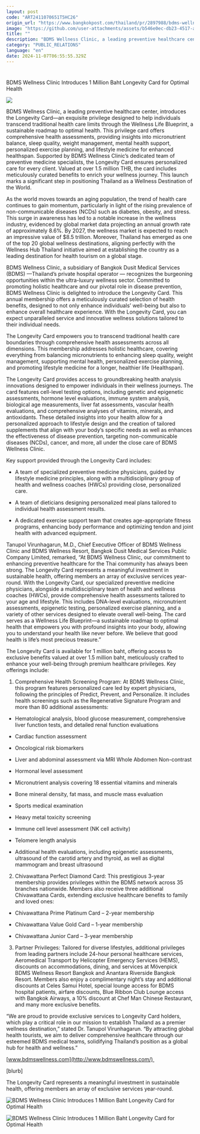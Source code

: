 ```yaml
---
layout: post
code: "ART2411070651T5HC26"
origin_url: "https://www.bangkokpost.com/thailand/pr/2897988/bdms-wellness-clinic-introduces-1-million-baht-longevity-card-for-optimal-health"
image: "https://github.com/user-attachments/assets/b546e0ec-db23-4517-acd6-257f50f83749"
title: ""
description: "BDMS Wellness Clinic, a leading preventive healthcare center, introduces the Longevity Card  —an exquisite privilege designed to help individuals transcend traditional health care limits through the Wellness Life Blueprint, a sustainable roadmap to  optimal  health. This  privilege  card offers comprehensive health assessments, providing insights into micronutrient balance, sleep quality, weight management, mental health support, personalized exercise planning, and lifestyle medicine for enhanced  healthspan . Supported by BDMS Wellness Clinic ’ s dedicated team of preventive medicine specialists, the Longevity Card ensures personalized care for every client. Valued at over 1.5 million THB, the card includes meticulously curated benefits to  enrich  your wellness journey. This launch marks a significant step in positioning Thailand as a Wellness Destination of the World ."
category: "PUBLIC_RELATIONS"
language: "en"
date: 2024-11-07T06:55:55.329Z
---
```


# 

BDMS Wellness Clinic Introduces 1 Million Baht Longevity Card for Optimal Health

![](https://static.bangkokpost.com/media/content/20241107/c1_2897988.jpg)

BDMS Wellness Clinic, a leading preventive healthcare center, introduces the Longevity Card—an exquisite privilege designed to help individuals transcend traditional health care limits through the Wellness Life Blueprint, a sustainable roadmap to optimal health. This privilege card offers comprehensive health assessments, providing insights into micronutrient balance, sleep quality, weight management, mental health support, personalized exercise planning, and lifestyle medicine for enhanced healthspan. Supported by BDMS Wellness Clinic’s dedicated team of preventive medicine specialists, the Longevity Card ensures personalized care for every client. Valued at over 1.5 million THB, the card includes meticulously curated benefits to enrich your wellness journey. This launch marks a significant step in positioning Thailand as a Wellness Destination of the World.  

As the world moves towards an aging population, the trend of health care continues to gain momentum, particularly in light of the rising prevalence of non-communicable diseases (NCDs) such as diabetes, obesity, and stress. This surge in awareness has led to a notable increase in the wellness industry, evidenced by global market data projecting an annual growth rate of approximately 8.6%. By 2027, the wellness market is expected to reach an impressive value of $8.5 trillion. Moreover, Thailand has emerged as one of the top 20 global wellness destinations, aligning perfectly with the Wellness Hub Thailand initiative aimed at establishing the country as a leading destination for health tourism on a global stage.  

BDMS Wellness Clinic, a subsidiary of Bangkok Dusit Medical Services (BDMS) —Thailand’s private hospital operator — recognizes the burgeoning opportunities within the ultra-luxury wellness sector. Committed to promoting holistic healthcare and our pivotal role in disease prevention, BDMS Wellness Clinic is delighted to introduce the Longevity Card. This annual membership offers a meticulously curated selection of health benefits, designed to not only enhance individuals’ well-being but also to enhance overall healthcare experience. With the Longevity Card, you can expect unparalleled service and innovative wellness solutions tailored to their individual needs.  

The Longevity Card empowers you to transcend traditional health care boundaries through comprehensive health assessments across all dimensions. This membership addresses holistic healthcare, covering everything from balancing micronutrients to enhancing sleep quality, weight management, supporting mental health, personalized exercise planning, and promoting lifestyle medicine for a longer, healthier life (Healthspan). 

The Longevity Card provides access to groundbreaking health analysis innovations designed to empower individuals in their wellness journeys. The card features cell-level testing options, including genetic and epigenetic assessments, hormone level evaluations, immune system analysis, biological age measurements, liver fat assessments, vascular health evaluations, and comprehensive analyses of vitamins, minerals, and antioxidants. These detailed insights into your health allow for a personalized approach to lifestyle design and the creation of tailored supplements that align with your body’s specific needs as well as enhances the effectiveness of disease prevention, targeting non-communicable diseases (NCDs), cancer, and more, all under the close care of BDMS Wellness Clinic. 

Key support provided through the Longevity Card includes: 

*   A team of specialized preventive medicine physicians, guided by lifestyle medicine principles, along with a multidisciplinary group of health and wellness coaches (HWCs) providing close, personalized care. 
    

*   A team of dieticians designing personalized meal plans tailored to individual health assessment results. 
    

*   A dedicated exercise support team that creates age-appropriate fitness programs, enhancing body performance and optimizing tendon and joint health with advanced equipment. 
    

Tanupol Virunhagarun, M.D., Chief Executive Officer of BDMS Wellness Clinic and BDMS Wellness Resort, Bangkok Dusit Medical Services Public Company Limited, remarked, “At BDMS Wellness Clinic, our commitment to enhancing preventive healthcare for the Thai community has always been strong. The Longevity Card represents a meaningful investment in sustainable health, offering members an array of exclusive services year-round. With the Longevity Card, our specialized preventive medicine physicians, alongside a multidisciplinary team of health and wellness coaches (HWCs), provide comprehensive health assessments tailored to your age and lifestyle. This includes DNA-level evaluations, micronutrient assessments, epigenetic testing, personalized exercise planning, and a variety of other services designed to elevate overall well-being. The card serves as a Wellness Life Blueprint—a sustainable roadmap to optimal health that empowers you with profound insights into your body, allowing you to understand your health like never before. We believe that good health is life’s most precious treasure.” 

The Longevity Card is available for 1 million baht, offering access to exclusive benefits valued at over 1.5 million baht, meticulously crafted to enhance your well-being through premium healthcare privileges. Key offerings include: 

1.  Comprehensive Health Screening Program: At BDMS Wellness Clinic, this program features personalized care led by expert physicians, following the principles of Predict, Prevent, and Personalize. It includes health screenings such as the Regenerative Signature Program and more than 80 additional assessments: 
    

*   Hematological analysis, blood glucose measurement, comprehensive liver function tests, and detailed renal function evaluations 
    

*   Cardiac function assessment 
    

*   Oncological risk biomarkers 
    

*   Liver and abdominal assessment via MRI Whole Abdomen Non-contrast 
    

*   Hormonal level assessment 
    

*   Micronutrient analysis covering 18 essential vitamins and minerals 
    

*   Bone mineral density, fat mass, and muscle mass evaluation 
    

*   Sports medical examination 
    

*   Heavy metal toxicity screening 
    

*   Immune cell level assessment (NK cell activity) 
    

*   Telomere length analysis 
    

*   Additional health evaluations, including epigenetic assessments, ultrasound of the carotid artery and thyroid, as well as digital mammogram and breast ultrasound 
    

2.  Chivawattana Perfect Diamond Card: This prestigious 3-year membership provides privileges within the BDMS network across 35 branches nationwide. Members also receive three additional Chivawattana Cards, extending exclusive healthcare benefits to family and loved ones: 
    

*   Chivawattana Prime Platinum Card – 2-year membership 
    

*   Chivawattana Value Gold Card – 1-year membership 
    

*   Chivawattana Junior Card – 3-year membership 
    

3.  Partner Privileges: Tailored for diverse lifestyles, additional privileges from leading partners include 24-hour personal healthcare services, Aeromedical Transport by Helicopter Emergency Services (HEMS), discounts on accommodations, dining, and services at Mövenpick BDMS Wellness Resort Bangkok and Anantara Riverside Bangkok Resort. Members also enjoy a complimentary night’s stay and additional discounts at Celes Samui Hotel, special lounge access for BDMS hospital patients, airfare discounts, Blue Ribbon Club Lounge access with Bangkok Airways, a 10% discount at Chef Man Chinese Restaurant, and many more exclusive benefits. 
    

“We are proud to provide exclusive services to Longevity Card holders, which play a critical role in our mission to establish Thailand as a premier wellness destination,” stated Dr. Tanupol Virunhagarun. “By attracting global health tourists, we aim to deliver comprehensive healthcare through our esteemed BDMS medical teams, solidifying Thailand’s position as a global hub for health and wellness.” 

[www.bdmswellness.com](http://www.bdmswellness.com/) 

\[blurb\] 

The Longevity Card represents a meaningful investment in sustainable health, offering members an array of exclusive services year-round. 

![BDMS Wellness Clinic Introduces 1 Million Baht Longevity Card for Optimal Health](https://github.com/user-attachments/assets/dadda385-8619-4709-a8d6-33fb485d7329)

![BDMS Wellness Clinic Introduces 1 Million Baht Longevity Card for Optimal Health](https://github.com/user-attachments/assets/06ee0711-97d3-465f-b7ea-e19f3a1a6528)